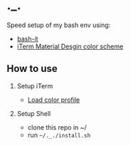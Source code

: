 # ._.

Speed setup of my bash env using:

- [bash-it](https://github.com/Bash-it/bash-it)
- [iTerm Material Desgin color scheme](https://github.com/MartinSeeler/iterm2-material-design)

## How to use

1. Setup iTerm

   - [Load color profile](https://github.com/MartinSeeler/iterm2-material-design#how-to-use-it)

2. Setup Shell

   - clone this repo in ~/
   - run `~/._./install.sh`
